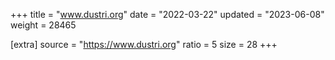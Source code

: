+++
title = "www.dustri.org"
date = "2022-03-22"
updated = "2023-06-08"
weight = 28465

[extra]
source = "https://www.dustri.org"
ratio = 5
size = 28
+++
